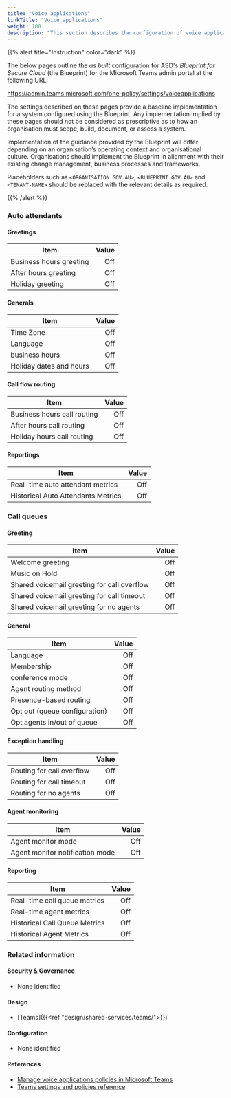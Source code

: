 ```yaml
---
title: "Voice applications"
linkTitle: "Voice applications"
weight: 100
description: "This section describes the configuration of voice application settings within Microsoft Teams associated with systems built according to guidance in ASD's Blueprint for Secure Cloud."
---
```


{{% alert title="Instruction" color="dark" %}}

The below pages outline the *as built* configuration for ASD's *Blueprint for Secure Cloud* (the Blueprint) for the Microsoft Teams admin portal at the following URL:

<https://admin.teams.microsoft.com/one-policy/settings/voiceapplications>

The settings described on these pages provide a baseline implementation for a system configured using the Blueprint. Any implementation implied by these pages should not be considered as prescriptive as to how an organisation must scope, build, document, or assess a system.

Implementation of the guidance provided by the Blueprint will differ depending on an organisation’s operating context and organisational culture. Organisations should implement the Blueprint in alignment with their existing change management, business processes and frameworks.

Placeholders such as `<ORGANISATION.GOV.AU>`, `<BLUEPRINT.GOV.AU>` and `<TENANT-NAME>` should be replaced with the relevant details as required.

{{% /alert %}}

### Auto attendants

#### Greetings

| Item                    | Value |
| ----------------------- | ----: |
| Business hours greeting |   Off |
| After hours greeting    |   Off |
| Holiday greeting        |   Off |

#### Generals

| Item                    | Value |
| ----------------------- | ----: |
| Time Zone               |   Off |
| Language                |   Off |
| business hours          |   Off |
| Holiday dates and hours |   Off |

#### Call flow routing

| Item                        | Value |
| --------------------------- | ----: |
| Business hours call routing |   Off |
| After hours call routing    |   Off |
| Holiday hours call routing  |   Off |

#### Reportings

| Item                               | Value |
| ---------------------------------- | ----: |
| Real-time auto attendant metrics   |   Off |
| Historical Auto Attendants Metrics |   Off |

### Call queues

#### Greeting

| Item                                        | Value |
| ------------------------------------------- | ----: |
| Welcome greeting                            |   Off |
| Music on Hold                               |   Off |
| Shared voicemail greeting for call overflow |   Off |
| Shared voicemail greeting for call timeout  |   Off |
| Shared voicemail greeting for no agents     |   Off |

#### General

| Item                          | Value |
| ----------------------------- | ----: |
| Language                      |   Off |
| Membership                    |   Off |
| conference mode               |   Off |
| Agent routing method          |   Off |
| Presence-based routing        |   Off |
| Opt out (queue configuration) |   Off |
| Opt agents in/out of queue    |   Off |

#### Exception handling

| Item                      | Value |
| ------------------------- | ----: |
| Routing for call overflow |   Off |
| Routing for call timeout  |   Off |
| Routing for no agents     |   Off |

#### Agent monitoring

| Item                            | Value |
| ------------------------------- | ----: |
| Agent monitor mode              |   Off |
| Agent monitor notification mode |   Off |

#### Reporting

| Item                          | Value |
| ----------------------------- | ----: |
| Real-time call queue metrics  |   Off |
| Real-time agent metrics       |   Off |
| Historical Call Queue Metrics |   Off |
| Historical Agent Metrics      |   Off |

### Related information

#### Security & Governance

* None identified
  
#### Design

* [Teams]({{<ref "design/shared-services/teams/">}})
  
#### Configuration

* None identified

#### References

* [Manage voice applications policies in Microsoft Teams](https://learn.microsoft.com/en-au/microsoftteams/manage-voice-applications-policies)
* [Teams settings and policies reference](https://learn.microsoft.com/en-au/microsoftteams/settings-policies-reference)
